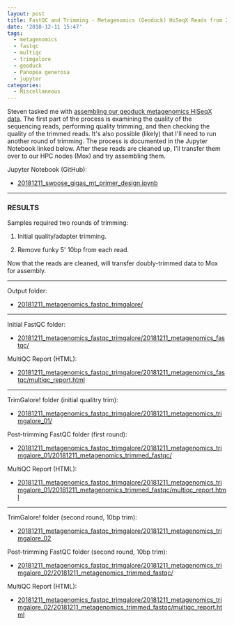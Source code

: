 ```yaml
---
layout: post
title: FastQC and Trimming - Metagenomics (Geoduck) HiSeqX Reads from 20180809
date: '2018-12-11 15:47'
tags:
  - metagenomics
  - fastqc
  - multiqc
  - trimgalore
  - geoduck
  - Panopea generosa
  - jupyter
categories:
  - Miscellaneous
---
```

Steven tasked me with [assembling our geoduck metagenomics HiSeqX data](https://github.com/RobertsLab/resources/issues/508). The first part of the process is examining the quality of the sequencing reads, performing quality trimming, and then checking the quality of the trimmed reads. It's also possible (likely) that I'll need to run another round of trimming. The process is documented in the Jupyter Notebook linked below. After these reads are cleaned up, I'll transfer them over to our HPC nodes (Mox) and try assembling them.


Jupyter Notebook (GitHub):

- [20181211_swoose_gigas_mt_primer_design.ipynb](https://github.com/RobertsLab/code/blob/master/notebooks/sam/20181211_swoose_gigas_mt_primer_design.ipynb)

---

### RESULTS

Samples required two rounds of trimming:

1. Initial quality/adapter trimming.

2. Remove funky 5' 10bp from each read.

Now that the reads are cleaned, will transfer doubly-trimmed data to Mox for assembly.

---

Output folder:

- [20181211_metagenomics_fastqc_trimgalore/](http://gannet.fish.washington.edu/Atumefaciens/20181211_metagenomics_fastqc_trimgalore/)


---

Initial FastQC folder:

- [20181211_metagenomics_fastqc_trimgalore/20181211_metagenomics_fastqc/](http://gannet.fish.washington.edu/Atumefaciens/20181211_metagenomics_fastqc_trimgalore/20181211_metagenomics_fastqc/)

MultiQC Report (HTML):

- [20181211_metagenomics_fastqc_trimgalore/20181211_metagenomics_fastqc/multiqc_report.html](http://gannet.fish.washington.edu/Atumefaciens/20181211_metagenomics_fastqc_trimgalore/20181211_metagenomics_fastqc/multiqc_report.html)


---

TrimGalore! folder (initial qualitry trim):

- [20181211_metagenomics_fastqc_trimgalore/20181211_metagenomics_trimgalore_01/](http://gannet.fish.washington.edu/Atumefaciens/20181211_metagenomics_fastqc_trimgalore/20181211_metagenomics_trimgalore_01/)

Post-trimming FastQC folder (first round):

- [20181211_metagenomics_fastqc_trimgalore/20181211_metagenomics_trimgalore_01/20181211_metagenomics_trimmed_fastqc/](http://gannet.fish.washington.edu/Atumefaciens/20181211_metagenomics_fastqc_trimgalore/20181211_metagenomics_trimgalore_01/20181211_metagenomics_trimmed_fastqc/)

MultiQC Report (HTML):

- [20181211_metagenomics_fastqc_trimgalore/20181211_metagenomics_trimgalore_01/20181211_metagenomics_trimmed_fastqc/multiqc_report.html](http://gannet.fish.washington.edu/Atumefaciens/20181211_metagenomics_fastqc_trimgalore/20181211_metagenomics_trimgalore_01/20181211_metagenomics_trimmed_fastqc/multiqc_report.html)

---

TrimGalore! folder (second round, 10bp trim):

- [20181211_metagenomics_fastqc_trimgalore/20181211_metagenomics_trimgalore_02](http://gannet.fish.washington.edu/Atumefaciens/20181211_metagenomics_fastqc_trimgalore/20181211_metagenomics_trimgalore_02)

Post-trimming FastQC folder (second round, 10bp trim):

- [20181211_metagenomics_fastqc_trimgalore/20181211_metagenomics_trimgalore_02/20181211_metagenomics_trimmed_fastqc/](http://gannet.fish.washington.edu/Atumefaciens/20181211_metagenomics_fastqc_trimgalore/20181211_metagenomics_trimgalore_02/20181211_metagenomics_trimmed_fastqc/)

MultiQC Report (HTML):

- [20181211_metagenomics_fastqc_trimgalore/20181211_metagenomics_trimgalore_02/20181211_metagenomics_trimmed_fastqc/multiqc_report.html](http://gannet.fish.washington.edu/Atumefaciens/20181211_metagenomics_fastqc_trimgalore/20181211_metagenomics_trimgalore_02/20181211_metagenomics_trimmed_fastqc/multiqc_report.html)
